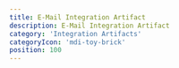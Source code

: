 ```yaml
---
title: E-Mail Integration Artifact
description: E-Mail Integration Artifact
category: 'Integration Artifacts'
categoryIcon: 'mdi-toy-brick'
position: 100
---
```


<dwf-markdown-loader source="https://raw.githubusercontent.com/it-at-m/digiwf-email-integration/dev/docs/quickstart.md"></dwf-markdown-loader>
<dwf-markdown-loader source="https://raw.githubusercontent.com/it-at-m/digiwf-email-integration/dev/docs/architecture.md"></dwf-markdown-loader>
<dwf-markdown-loader source="https://raw.githubusercontent.com/it-at-m/digiwf-email-integration/dev/docs/documentation.md"></dwf-markdown-loader>



